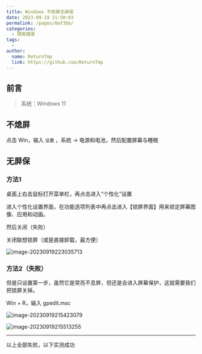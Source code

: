 ```yaml
---
title: Windows 不锁屏无屏保
date: 2023-09-19 21:50:03
permalink: /pages/0af3bb/
categories:
  - 随笔摘录
tags:
  - 
author: 
  name: ReturnTmp
  link: https://github.com/ReturnTmp
---
```








## 前言

> 系统：Windows 11

## 不熄屏

点击 Win，输入 `设置` ，系统 -> 电源和电池，然后配置屏幕与睡眠



## 无屏保

### 方法1

桌面上右击鼠标打开菜单栏，再点击进入“个性化”设置

进入个性化设置界面，在功能选项列表中再点击进入【锁屏界面】用来锁定屏幕图像、应用和动画。

然后关闭（失败）



关闭联想锁屏（或是直接卸载，最方便）

![image-20230919223035713](https://cdn.jsdelivr.net/gh/Returntmp/blog-image@main/blog/202309192230789.png)





### 方法2（失败）

但是只设置第一步，虽然它是常亮不息屏，但还是会进入屏幕保护，这就需要我们把锁屏关掉。

Win + R，输入 gpedit.msc 

![image-20230919215423079](https://cdn.jsdelivr.net/gh/Returntmp/blog-image@main/blog/202309192154149.png)



![image-20230919215513255](https://cdn.jsdelivr.net/gh/Returntmp/blog-image@main/blog/202309192155311.png)


---

以上全部失败，以下实测成功

